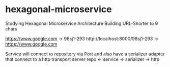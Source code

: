 # hexagonal-microservice

Studying Hexagonal Microservice Architecture
Building URL-Shorter to 9 chars

https://www.google.com -> 98sj1-293
http://localhost:8000/98sj1-293 -> https://www.google.com

Service will connect to repository via Port and also have a serializer adapter that connect to a http transport server
repo <- service -> serializer -> http
